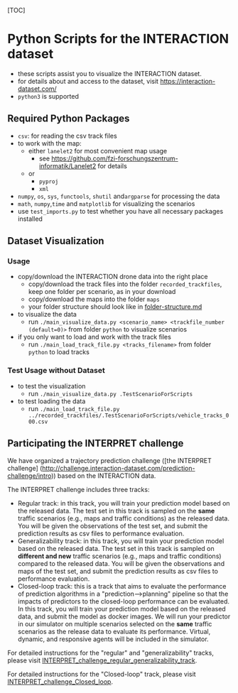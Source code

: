 [TOC]

# Python Scripts for the INTERACTION dataset 

* these scripts assist you to visualize the INTERACTION dataset.
* for details about and access to the dataset, visit https://interaction-dataset.com/
*  `python3` is supported

## Required Python Packages
* `csv`: for reading the csv track files
* to work with the map:
  * either `lanelet2` for most convenient map usage
    * see https://github.com/fzi-forschungszentrum-informatik/Lanelet2 for details
  * or
    * `pyproj`
    * `xml`
* `numpy`, `os`,  `sys`,  `functools`, `shutil` and`argparse` for processing the data
* `math`, `numpy`,`time` and `matplotlib` for visualizing the scenarios
* use `test_imports.py` to test whether you have all necessary packages installed

## Dataset Visualization

### Usage 

* copy/download the INTERACTION drone data into the right place
  * copy/download the track files into the folder `recorded_trackfiles`, keep one folder per scenario, as in your download
  * copy/download the maps into the folder `maps`
  * your folder structure should look like in [folder-structure.md](doc/folder-structure.md)
* to visualize the data
  * run `./main_visualize_data.py <scenario_name> <trackfile_number (default=0)>` from folder `python` to visualize scenarios
* if you only want to load and work with the track files
  * run `./main_load_track_file.py <tracks_filename>` from folder `python` to load tracks

### Test Usage without Dataset

* to test the visualization
  * run `./main_visualize_data.py .TestScenarioForScripts`
* to test loading the data
  * run `./main_load_track_file.py ../recorded_trackfiles/.TestScenarioForScripts/vehicle_tracks_000.csv`

## Participating the INTERPRET challenge

We have organized a trajectory prediction challenge ([the INTERPRET challenge] (http://challenge.interaction-dataset.com/prediction-challenge/intro)) based on the INTERACTION data. 

The INTERPRET challenge includes three tracks: 

* Regular track: in this track, you will train your prediction model based on the released data. The test set in this track is sampled on the **same** traffic scenarios (e.g., maps and traffic conditions) as the released data. You will be given the observations of the test set, and submit the prediction results as csv files to performance evaluation.
* Generalizability track: in this track, you will train your prediction model based on the released data. The test set in this track is sampled on **different and new** traffic scenarios (e.g., maps and traffic conditions) compared to the released data. You will be given the observations and maps of the test set, and submit the prediction results as csv files to performance evaluation.
* Closed-loop track: this is a track that aims to evaluate the performance of prediction algorithms in a "prediction-->planning" pipeline so that the impacts of predictors to the closed-loop performance can be evaluated. In this track, you will train your prediction model based on the released data, and submit the model as docker images. We will run your predictor in our simulator on multiple scenarios selected on the **same** traffic scenarios as the release data to evaluate its performance. Virtual, dynamic, and responsive agents will be included in the simulator. 

For detailed instructions for the "regular" and "generalizability" tracks, please visit [INTERPRET_challenge_regular_generalizability_track](https://github.com/interaction-dataset/INTERPRET_challenge_regular_generalizability_track).

For detailed instructions for the "Closed-loop" track, please visit [INTERPRET_challenge_Closed_loop](https://github.com/interaction-dataset/INTERPRET_challenge_Closed_loop).

